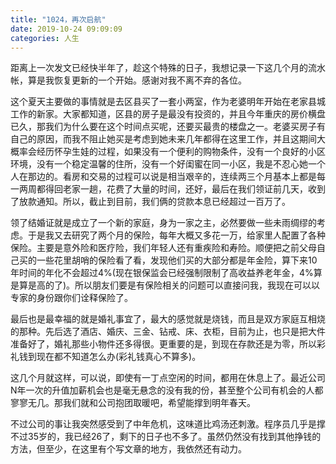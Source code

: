 ```yaml
---
title: "1024，再次启航"
date: 2019-10-24 09:09:09
categories: 人生
---
```


距离上一次发文已经快半年了，趁这个特殊的日子，我想记录一下这几个月的流水帐，算是我恢复更新的一个开始。感谢对我不离不弃的各位。

这个夏天主要做的事情就是去区县买了一套小两室，作为老婆明年开始在老家县城工作的新家。大家都知道，区县的房子是最没有投资的，并且今年重庆的房价横盘已久，那我们为什么要在这个时间点买呢，还要买最贵的楼盘之一。老婆买房子有自己的原因，而我不阻止她买是考虑到她未来几年都得在这里工作，并且这期间大概率会经历怀孕生娃的过程，如果没有一个便利的购物条件，没有一个良好的小区环境，没有一个稳定温馨的住所，没有一个好闺蜜在同一小区，我是不忍心她一个人在那边的。看房和交易的过程可以说是相当艰辛的，连续两三个月基本上都是每一两周都得回老家一趟，花费了大量的时间，还好，最后在我们领证前几天，收到了放款通知。所以，截止到目前，我们俩的贷款本息已经超过一百万了。

<!--more-->

领了结婚证就是成立了一个新的家庭，身为一家之主，必然要做一些未雨绸缪的考虑。于是我又去研究了两个月的保险，每年大概又多花一万，给家里人配置了各种保险。主要是意外险和医疗险，我们年轻人还有重疾险和寿险。顺便把之前父母自己买的一些花里胡哨的保险看了看，发现他们买的大部分都是年金险，算下来10年时间的年化不会超过4%(现在银保监会已经强制限制了高收益养老年金，4%算是算是高的了)。所以朋友们要是有保险相关的问题可以直接问我，我现在可以以专家的身份跟你们诠释保险了。

最后也是最幸福的就是婚礼事宜了，最大的感觉就是烧钱，而且是双方家庭互相烧的那种。先后选了酒店、婚庆、三金、钻戒、床、衣柜，目前为止，也只是把大件准备好了，婚礼那些小物件还多得很。更重要的是，到现在存款还是为零，所以彩礼钱到现在都不知道怎么办(彩礼钱真心不算多)。

这几个月就这样，可以说，即使有一丁点空闲的时间，都用在休息上了。最近公司N年一次的升值加薪机会也是毫无悬念的没有我的份，甚至整个公司有机会的人都寥寥无几。那我们就和公司抱团取暖吧，希望能撑到明年春天。

不过公司的事让我突然感受到了中年危机，这味道比鸡汤还刺激。程序员几乎是撑不过35岁的，我已经26了，剩下的日子也不多了。虽然仍然没有找到其他挣钱的方法，但至少，在这里有个写文章的地方，我依然还有动力。